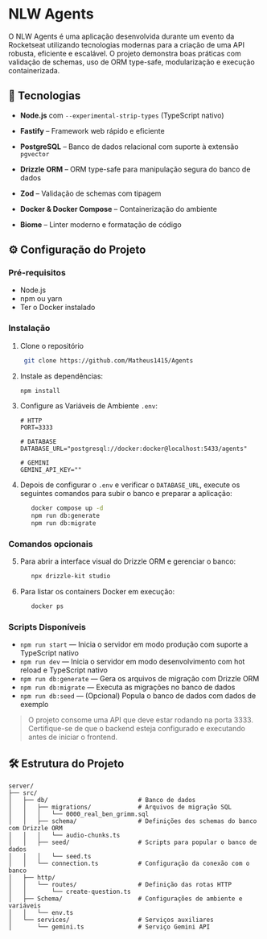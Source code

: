 # NLW Agents

O NLW Agents é uma aplicação desenvolvida durante um evento da Rocketseat utilizando tecnologias modernas para a criação de uma API robusta, eficiente e escalável. O projeto demonstra boas práticas com validação de schemas, uso de ORM type-safe, modularização e execução containerizada.

## 🚀 Tecnologias

- **Node.js** com `--experimental-strip-types` (TypeScript nativo)

- **Fastify** – Framework web rápido e eficiente

- **PostgreSQL** – Banco de dados relacional com suporte à extensão `pgvector`

- **Drizzle ORM** – ORM type-safe para manipulação segura do banco de dados

- **Zod** – Validação de schemas com tipagem

- **Docker & Docker Compose** – Containerização do ambiente

- **Biome** – Linter moderno e formatação de código

## ⚙️ Configuração do Projeto

### Pré-requisitos

- Node.js
- npm ou yarn
- Ter o Docker instalado

### Instalação

1. Clone o repositório
   ```bash
    git clone https://github.com/Matheus1415/Agents
   ```
2. Instale as dependências:

   ```bash
   npm install
   ```

3. Configure as Variáveis de Ambiente `.env`:

   ```env
   # HTTP
   PORT=3333

   # DATABASE
   DATABASE_URL="postgresql://docker:docker@localhost:5433/agents"

   # GEMINI
   GEMINI_API_KEY=""
   ```

4. Depois de configurar o `.env` e verificar o `DATABASE_URL`, execute os seguintes comandos para subir o banco e preparar a aplicação:

   ```bash
      docker compose up -d
      npm run db:generate
      npm run db:migrate
   ```

### Comandos opcionais

5. Para abrir a interface visual do Drizzle ORM e gerenciar o banco:

   ```bash
      npx drizzle-kit studio
   ```

6. Para listar os containers Docker em execução:

   ```bash
      docker ps
   ```

### Scripts Disponíveis

- `npm run start` — Inicia o servidor em modo produção com suporte a TypeScript nativo
- `npm run dev` — Inicia o servidor em modo desenvolvimento com hot reload e TypeScript nativo
- `npm run db:generate` — Gera os arquivos de migração com Drizzle ORM
- `npm run db:migrate` — Executa as migrações no banco de dados
- `npm run db:seed` — (Opcional) Popula o banco de dados com dados de exemplo


> O projeto consome uma API que deve estar rodando na porta 3333. Certifique-se de que o backend esteja configurado e executando antes de iniciar o frontend.

## 🛠️ Estrutura do Projeto

```
server/
├── src/
│   ├── db/                         # Banco de dados
│   │   ├── migrations/             # Arquivos de migração SQL
│   │   │   └── 0000_real_ben_grimm.sql
│   │   ├── schema/                 # Definições dos schemas do banco com Drizzle ORM
│   │   │   └── audio-chunks.ts
│   │   ├── seed/                   # Scripts para popular o banco de dados
│   │   │   └── seed.ts
│   │   └── connection.ts           # Configuração da conexão com o banco
│   ├── http/
│   │   └── routes/                 # Definição das rotas HTTP
│   │       └── create-question.ts
│   ├── Schema/                     # Configurações de ambiente e variáveis
│   │   └── env.ts
│   └── services/                   # Serviços auxiliares
│       └── gemini.ts               # Serviço Gemini API
```
